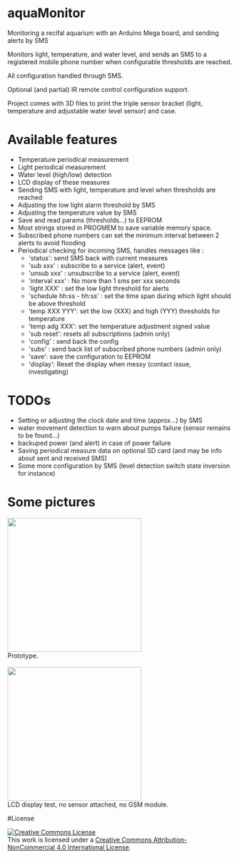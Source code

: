 # aquaMonitor
Monitoring a recifal aquarium with an Arduino Mega board, and sending alerts by SMS

Monitors light, temperature, and water level, and sends an SMS to a registered mobile phone number when configurable thresholds are reached.

All configuration handled through SMS.

Optional (and partial) IR remote control configuration support.

Project comes with 3D files to print the triple sensor bracket (light, temperature and adjustable water level sensor) and case.


# Available features
* Temperature periodical measurement
* Light periodical measurement
* Water level (high/low) detection
* LCD display of these measures
* Sending SMS with light, temperature and level when thresholds are reached
* Adjusting the low light alarm threshold by SMS
* Adjusting the temperature value by SMS
* Save and read params (thresholds...) to EEPROM
* Most strings stored in PROGMEM to save variable memory space.
* Subscribed phone numbers can set the minimum interval between 2 alerts to avoid flooding
* Periodical checking for incoming SMS, handles messages like :
  * 'status': send SMS back with current measures
  * 'sub xxx' : subscribe to a service (alert, event)
  * 'unsub xxx' : unsubscribe to a service (alert, event)
  * 'interval xxx' : No more than 1 sms per xxx seconds
  * 'light XXX' : set the low light threshold for alerts
  * 'schedule hh:ss - hh:ss' : set the time span during which light should be above threshold
  * 'temp XXX YYY': set the low (XXX) and high (YYY) thresholds for temperature
  * 'temp adg XXX': set the temperature adjustment signed value
  * 'sub reset': resets all subscriptions (admin only)
  * 'config' : send back the config
  * 'subs' : send back list of subscribed phone numbers (admin only)
  * 'save': save the configuration to EEPROM
  * 'display': Reset the display when messy (contact issue, investigating)

# TODOs
* Setting or adjusting the clock date and time (approx...) by SMS
* water movement detection to warn about pumps failure (sensor remains to be found...) 
* backuped power (and alert) in case of power failure
* Saving periodical measure data on optional SD card (and may be info about sent and received SMS)
* Some more configuration by SMS (level detection switch state inversion for instance)


# Some pictures 

<img src="http://www.adgjm.eu/img/github/aquaMonitor-1024.jpg" width="300px"/><br/>
Prototype.
<br/><br/>
<img src="http://www.adgjm.eu/img/github/display.jpg" width="300px"/><br/>
LCD display test, no sensor attached, no GSM module.


#License

<a rel="license" href="http://creativecommons.org/licenses/by-nc/4.0/"><img alt="Creative Commons License" style="border-width:0" src="https://i.creativecommons.org/l/by-nc/4.0/88x31.png" /></a><br />This work is licensed under a <a rel="license" href="http://creativecommons.org/licenses/by-nc/4.0/">Creative Commons Attribution-NonCommercial 4.0 International License</a>.
